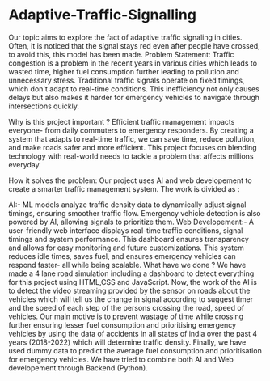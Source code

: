 # Adaptive-Traffic-Signalling
Our topic aims to explore the fact of adaptive traffic signaling in cities. Often, it is noticed that the signal stays red even after people have crossed, to avoid this, this model has been made.
Problem Statement:
Traffic congestion is a problem in the recent years in various cities which leads to wasted time, higher fuel consumption further leading to pollution and unnecessary stress. Traditional traffic signals operate on fixed timings, which don't adapt to real-time conditions. This inefficiency not only causes delays but also makes it harder for emergency vehicles to navigate through intersections quickly.

Why is this project important ?
Efficient traffic management impacts everyone- from daily commuters to emergency responders. By creating a system that adapts to real-time traffic, we can save time, reduce pollution, and make roads safer and more efficient. This project focuses on blending technology with real-world needs to tackle a problem that affects millions everyday.

How it solves the problem:
Our project uses AI and web developement to create a smarter traffic management system. The work is divided as :

AI:- ML models analyze traffic density data to dynamically adjust signal timings, ensuring smoother traffic flow. Emergency vehicle detection is also powered by AI, allowing signals to prioritize them.
Web Developement:- A user-friendly web interface displays real-time traffic conditions, signal timings and system performance. This dashboard ensures transparency and allows for easy monitoring and future customizations. This system reduces idle times, saves fuel, and ensures emergency vehicles can respond faster- all while being scalable.
What have we done ?
We have made a 4 lane road simulation including a dashboard to detect everything for this project using HTML,CSS and JavaScript. Now, the work of the AI is to detect the video streaming provided by the sensor on roads about the vehicles which will tell us the change in signal according to suggest timer and the speed of each step of the persons crossing the road, speed of vehicles. Our main motive is to prevent wastage of time while crossing further ensuring lesser fuel consumption and prioritising emergency vehicles by using the data of accidents in all states of india over the past 4 years (2018-2022) which will determine traffic density. Finally, we have used dummy data to predict the average fuel consumption and prioritisation for emergency vehicles. We have tried to combine both AI and Web developement through Backend (Python).
